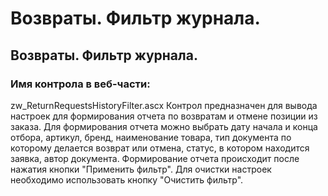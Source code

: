 ﻿---
description: 2.4.7
---
# Возвраты. Фильтр журнала.
## Возвраты. Фильтр журнала.
### Имя контрола в веб-части: 
zw_ReturnRequestsHistoryFilter.ascx
Контрол предназначен для вывода настроек для формирования отчета по возвратам и отмене позиции из заказа.
Для формирования отчета можно выбрать дату начала и конца отбора, артикул, бренд, наименование товара, тип документа по которому делается возврат или отмена, статус, в котором находится заявка, автор документа.
Формирование отчета происходит после нажатия кнопки "Применить фильтр".
Для очистки настроек необходимо использовать кнопку "Очистить фильтр".
